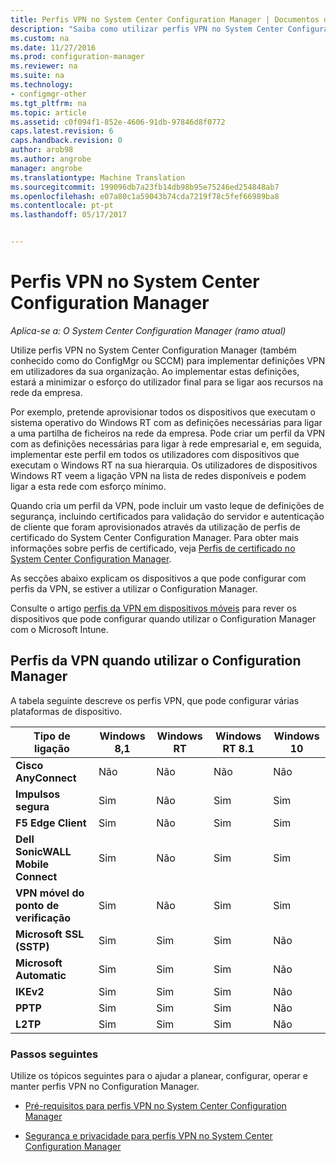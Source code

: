 ```yaml
---
title: Perfis VPN no System Center Configuration Manager | Documentos do Microsoft
description: "Saiba como utilizar perfis VPN no System Center Configuration Manager para implementar definições VPN em utilizadores da sua organização."
ms.custom: na
ms.date: 11/27/2016
ms.prod: configuration-manager
ms.reviewer: na
ms.suite: na
ms.technology:
- configmgr-other
ms.tgt_pltfrm: na
ms.topic: article
ms.assetid: c0f094f1-852e-4606-91db-97846d8f0772
caps.latest.revision: 6
caps.handback.revision: 0
author: arob98
ms.author: angrobe
manager: angrobe
ms.translationtype: Machine Translation
ms.sourcegitcommit: 199096db7a23fb14db98b95e75246ed254848ab7
ms.openlocfilehash: e07a80c1a59043b74cda7219f78c5fef66989ba8
ms.contentlocale: pt-pt
ms.lasthandoff: 05/17/2017


---
```

# <a name="vpn-profiles-in-system-center-configuration-manager"></a>Perfis VPN no System Center Configuration Manager

*Aplica-se a: O System Center Configuration Manager (ramo atual)*


Utilize perfis VPN no System Center Configuration Manager (também conhecido como do ConfigMgr ou SCCM) para implementar definições VPN em utilizadores da sua organização. Ao implementar estas definições, estará a minimizar o esforço do utilizador final para se ligar aos recursos na rede da empresa.  

 Por exemplo, pretende aprovisionar todos os dispositivos que executam o sistema operativo do Windows RT com as definições necessárias para ligar a uma partilha de ficheiros na rede da empresa. Pode criar um perfil da VPN com as definições necessárias para ligar à rede empresarial e, em seguida, implementar este perfil em todos os utilizadores com dispositivos que executam o Windows RT na sua hierarquia. Os utilizadores de dispositivos Windows RT veem a ligação VPN na lista de redes disponíveis e podem ligar a esta rede com esforço mínimo.  

 Quando cria um perfil da VPN, pode incluir um vasto leque de definições de segurança, incluindo certificados para validação do servidor e autenticação de cliente que foram aprovisionados através da utilização de perfis de certificado do System Center Configuration Manager. Para obter mais informações sobre perfis de certificado, veja [Perfis de certificado no System Center Configuration Manager](introduction-to-certificate-profiles.md).  

 As secções abaixo explicam os dispositivos a que pode configurar com perfis da VPN, se estiver a utilizar o Configuration Manager.

 Consulte o artigo [perfis da VPN em dispositivos móveis](/sccm/mdm/deploy-use/create-vpn-profiles) para rever os dispositivos que pode configurar quando utilizar o Configuration Manager com o Microsoft Intune.  

## <a name="vpn-profiles-when-using-configuration-manager"></a>Perfis da VPN quando utilizar o Configuration Manager  
 A tabela seguinte descreve os perfis VPN, que pode configurar várias plataformas de dispositivo.  

|Tipo de ligação|Windows 8,1|Windows RT|Windows RT 8.1|Windows 10|  
|---------------------|-----------------|----------------|--------------------|----------------|  
|**Cisco AnyConnect**|Não|Não|Não|Não|  
|**Impulsos segura**|Sim|Não|Sim|Sim|  
|**F5 Edge Client**|Sim|Não|Sim|Sim|  
|**Dell SonicWALL Mobile Connect**|Sim|Não|Sim|Sim|  
|**VPN móvel do ponto de verificação**|Sim|Não|Sim|Sim|  
|**Microsoft SSL (SSTP)**|Sim|Sim|Sim|Não|  
|**Microsoft Automatic**|Sim|Sim|Sim|Não|  
|**IKEv2**|Sim|Sim|Sim|Não|  
|**PPTP**|Sim|Sim|Sim|Não|  
|**L2TP**|Sim|Sim|Sim|Não|  

### <a name="next-steps"></a>Passos seguintes  
 Utilize os tópicos seguintes para o ajudar a planear, configurar, operar e manter perfis VPN no Configuration Manager.  

-   [Pré-requisitos para perfis VPN no System Center Configuration Manager](../plan-design/prerequisites-for-wifi-vpn-profiles.md)  

-   [Segurança e privacidade para perfis VPN no System Center Configuration Manager](../plan-design/security-and-privacy-for-wifi-vpn-profiles.md)


